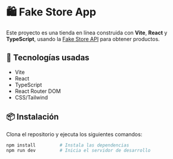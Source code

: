 # 🛍️ Fake Store App

Este proyecto es una tienda en línea construida con **Vite**, **React** y **TypeScript**, usando la [Fake Store API](https://fakestoreapi.com/) para obtener productos.

## 🚀 Tecnologías usadas

- Vite
- React
- TypeScript
- React Router DOM
- CSS/Tailwind 
## 📦 Instalación

Clona el repositorio y ejecuta los siguientes comandos:

```bash
npm install         # Instala las dependencias
npm run dev         # Inicia el servidor de desarrollo
